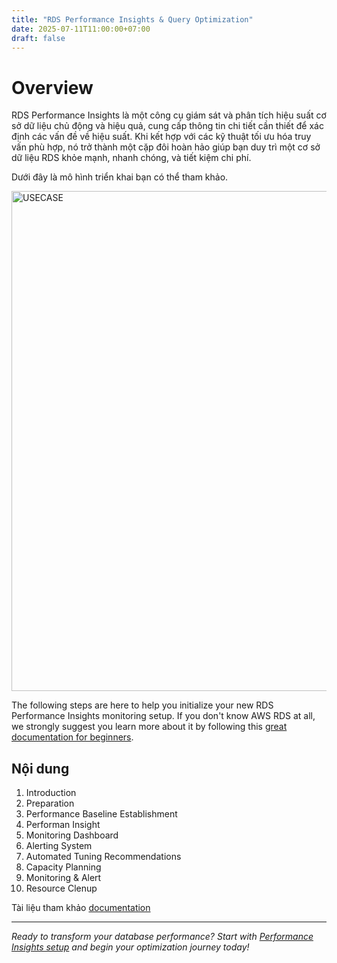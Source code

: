 ```yaml
---
title: "RDS Performance Insights & Query Optimization"
date: 2025-07-11T11:00:00+07:00
draft: false
---
```


# Overview

RDS Performance Insights là một công cụ giám sát và phân tích hiệu suất cơ sở dữ liệu chủ động và hiệu quả, cung cấp thông tin chi tiết cần thiết để xác định các vấn đề về hiệu suất. Khi kết hợp với các kỹ thuật tối ưu hóa truy vấn phù hợp, nó trở thành một cặp đôi hoàn hảo giúp bạn duy trì một cơ sở dữ liệu RDS khỏe mạnh, nhanh chóng, và tiết kiệm chi phí.

Dưới đây là mô hình triển khai bạn có thể tham khảo.

<img src="/images/USECASE.png" alt="USECASE" width="800">

The following steps are here to help you initialize your new RDS Performance Insights monitoring setup. If you don't know AWS RDS at all, we strongly suggest you learn more about it by following this [great documentation for beginners](https://docs.aws.amazon.com/rds/).

## Nội dung
1. Introduction
2. Preparation
3. Performance Baseline Establishment
4. Performan Insight
5. Monitoring Dashboard
6. Alerting System
7. Automated Tuning Recommendations
8. Capacity Planning
9. Monitoring & Alert
10. Resource Clenup

Tài liệu tham khảo [documentation](https://docs.aws.amazon.com/AmazonRDS/latest/UserGuide/USER_PerfInsights.html)

---

*Ready to transform your database performance? Start with [Performance Insights setup](performance-insights/) and begin your optimization journey today!*